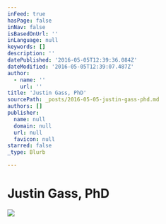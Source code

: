 ```yaml
---
inFeed: true
hasPage: false
inNav: false
isBasedOnUrl: ''
inLanguage: null
keywords: []
description: ''
datePublished: '2016-05-05T12:39:36.084Z'
dateModified: '2016-05-05T12:39:07.487Z'
author:
  - name: ''
    url: ''
title: 'Justin Gass, PhD'
sourcePath: _posts/2016-05-05-justin-gass-phd.md
authors: []
publisher:
  name: null
  domain: null
  url: null
  favicon: null
starred: false
_type: Blurb

---
```

# Justin Gass, PhD
![](https://the-grid-user-content.s3-us-west-2.amazonaws.com/9f162c02-1175-4dfa-b2e8-31dd1373f5cd.jpg)